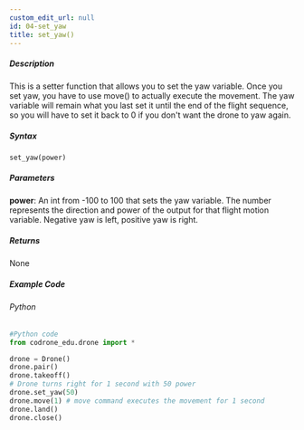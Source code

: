 ```yaml
---
custom_edit_url: null
id: 04-set_yaw
title: set_yaw()
---
```


##### Description

This is a setter function that allows you to set the yaw variable. Once you set yaw, you have to use move() to actually execute the movement. 
The yaw variable will remain what you last set it until the end of the flight sequence, so you will have to set it back to 0 if you don't want the drone to yaw again.

##### Syntax
```set_yaw(power)```

##### Parameters

**power**: An int from -100 to 100 that sets the yaw variable. The number represents the direction and power of the output for that flight motion variable. 
Negative yaw is left, positive yaw is right.

##### Returns

None

##### Example Code
###### Python
```python
#Python code
from codrone_edu.drone import *

drone = Drone()
drone.pair()
drone.takeoff()
# Drone turns right for 1 second with 50 power
drone.set_yaw(50)
drone.move(1) # move command executes the movement for 1 second
drone.land()
drone.close()
```